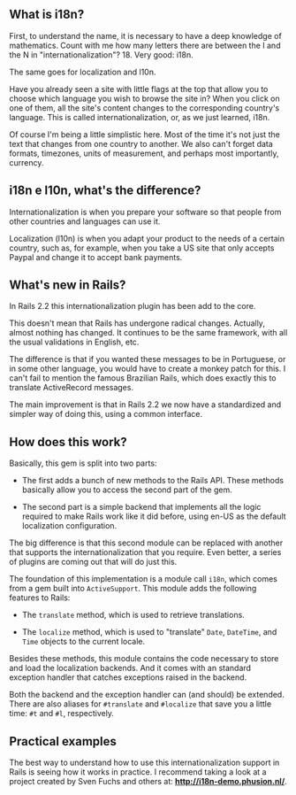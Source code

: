 ## What is i18n?

First, to understand the name, it is necessary to have a deep knowledge of mathematics. Count with me how many letters there are between the I and the N in "internationalization"? 18. Very good: i18n.

The same goes for localization and l10n.

Have you already seen a site with little flags at the top that allow you to choose which language you wish to browse the site in? When you click on one of them, all the site's content changes to the corresponding country's language. This is called internationalization, or, as we just learned, i18n.

Of course I'm being a little simplistic here. Most of the time it's not just the text that changes from one country to another. We also can't forget data formats, timezones, units of measurement, and perhaps most importantly, currency.

## i18n e l10n, what's the difference?

Internationalization is when you prepare your software so that people from other countries and languages can use it.

Localization (l10n) is when you adapt your product to the needs of a certain country, such as, for example, when you take a US site that only accepts Paypal and change it to accept bank payments.

## What's new in Rails?

In Rails 2.2 this internationalization plugin has been add to the core.

This doesn't mean that Rails has undergone radical changes. Actually, almost nothing has changed. It continues to be the same framework, with all the usual validations in English, etc.

The difference is that if you wanted these messages to be in Portuguese, or in some other language, you would have to create a monkey patch for this. I can't fail to mention the famous Brazilian Rails, which does exactly this to translate ActiveRecord messages.

The main improvement is that in Rails 2.2 we now have a standardized and simpler way of doing this, using a common interface.

## How does this work?

Basically, this gem is split into two parts:

* The first adds a bunch of new methods to the Rails API. These methods basically allow you to access the second part of the gem.

* The second part is a simple backend that implements all the logic required to make Rails work like it did before, using en-US as the default localization configuration.

The big difference is that this second module can be replaced with another that supports the internationalization that you require. Even better, a series of plugins are coming out that will do just this.

The foundation of this implementation is a module call `i18n`, which comes from a gem built into `ActiveSupport`. This module adds the following features to Rails:

* The `translate` method, which is used to retrieve translations.

* The `localize` method, which is used to "translate" `Date`, `DateTime`, and `Time` objects to the current locale.

Besides these methods, this module contains the code necessary to store and load the localization backends. And it comes with an standard exception handler that catches exceptions raised in the backend.

Both the backend and the exception handler can (and should) be extended. There are also aliases for `#translate` and `#localize` that save you a little time: `#t` and `#l`, respectively.

## Practical examples

The best way to understand how to use this internationalization support in Rails is seeing how it works in practice. I recommend taking a look at a project created by Sven Fuchs and others at: **http://i18n-demo.phusion.nl/**.